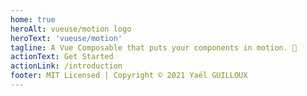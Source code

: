 ```yaml
---
home: true
heroAlt: vueuse/motion logo
heroText: 'vueuse/motion'
tagline: A Vue Composable that puts your components in motion. 🤹
actionText: Get Started
actionLink: /introduction
footer: MIT Licensed | Copyright © 2021 Yaël GUILLOUX
---
```


<Features />
